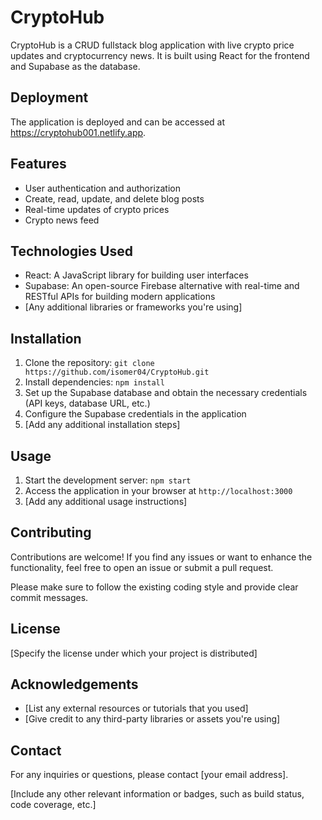 

<!-- https://sportshubblog.netlify.app/ -->

# CryptoHub

CryptoHub is a CRUD fullstack blog application with live crypto price updates and cryptocurrency news. It is built using React for the frontend and Supabase as the database.

## Deployment

The application is deployed and can be accessed at https://cryptohub001.netlify.app.

## Features

- User authentication and authorization
- Create, read, update, and delete blog posts
- Real-time updates of crypto prices
- Crypto news feed

## Technologies Used

- React: A JavaScript library for building user interfaces
- Supabase: An open-source Firebase alternative with real-time and RESTful APIs for building modern applications
- [Any additional libraries or frameworks you're using]

## Installation

1. Clone the repository: `git clone https://github.com/isomer04/CryptoHub.git`
2. Install dependencies: `npm install`
3. Set up the Supabase database and obtain the necessary credentials (API keys, database URL, etc.)
4. Configure the Supabase credentials in the application
5. [Add any additional installation steps]

## Usage

1. Start the development server: `npm start`
2. Access the application in your browser at `http://localhost:3000`
3. [Add any additional usage instructions]

## Contributing

Contributions are welcome! If you find any issues or want to enhance the functionality, feel free to open an issue or submit a pull request.

Please make sure to follow the existing coding style and provide clear commit messages.

## License

[Specify the license under which your project is distributed]

## Acknowledgements

- [List any external resources or tutorials that you used]
- [Give credit to any third-party libraries or assets you're using]

## Contact

For any inquiries or questions, please contact [your email address].

[Include any other relevant information or badges, such as build status, code coverage, etc.]


